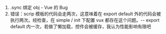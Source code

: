 1. .sync 绑定 obj - Vue 的 Bug
2. 错误：scrip 模板的代码会走两次，这意味着在 export default 外的代码会被执行两次。经检查，在 simple / init 下配置 vux 都存在这个问题。-- export default 内一次，若做了懒加载，控件会被缓存，我认为性能影响有限吧
